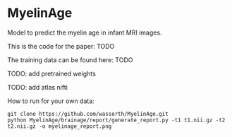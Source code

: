 # MyelinAge

Model to predict the myelin age in infant MRI images.

This is the code for the paper: TODO

The training data can be found here: TODO

TODO: add pretrained weights

TODO: add atlas nifti

How to run for your own data:
```
git clone https://github.com/wasserth/MyelinAge.git
python MyelinAge/brainage/report/generate_report.py -t1 t1.nii.gz -t2 t2.nii.gz -o myelinage_report.png
```

